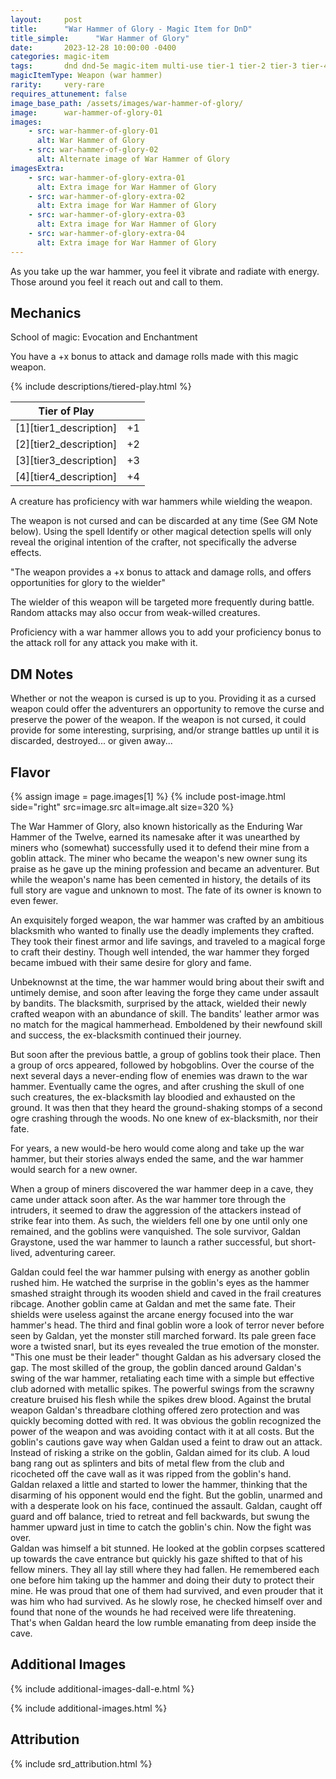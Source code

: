 ```yaml
---
layout:     post
title:      "War Hammer of Glory - Magic Item for DnD"
title_simple:      "War Hammer of Glory"
date:       2023-12-28 10:00:00 -0400
categories: magic-item
tags:       dnd dnd-5e magic-item multi-use tier-1 tier-2 tier-3 tier-4
magicItemType: Weapon (war hammer)
rarity:     very-rare
requires_attunement: false
image_base_path: /assets/images/war-hammer-of-glory/
image:      war-hammer-of-glory-01
images:
    - src: war-hammer-of-glory-01
      alt: War Hammer of Glory
    - src: war-hammer-of-glory-02
      alt: Alternate image of War Hammer of Glory
imagesExtra:
    - src: war-hammer-of-glory-extra-01
      alt: Extra image for War Hammer of Glory
    - src: war-hammer-of-glory-extra-02
      alt: Extra image for War Hammer of Glory
    - src: war-hammer-of-glory-extra-03
      alt: Extra image for War Hammer of Glory
    - src: war-hammer-of-glory-extra-04
      alt: Extra image for War Hammer of Glory
---
```


<p class="read-aloud">
    As you take up the war hammer, you feel it vibrate and radiate with energy. Those around you feel it reach out and call to them.
</p>


## Mechanics

School of magic: Evocation and Enchantment

You have a +x bonus to attack and damage rolls made with this magic weapon.

{% include descriptions/tiered-play.html %}

| Tier of Play | |
| ---------------------- | -- |
| [1][tier1_description] | +1
| [2][tier2_description] | +2
| [3][tier3_description] | +3
| [4][tier4_description] | +4

A creature has proficiency with war hammers while wielding the weapon.

The weapon is not cursed and can be discarded at any time (See GM Note below). Using the spell Identify or other magical detection spells will only reveal the original intention of the crafter, not specifically the adverse effects.

<div class="read-aloud">
    "The weapon provides a +x bonus to attack and damage rolls, and offers opportunities for glory to the wielder"
</div>

The wielder of this weapon will be targeted more frequently during battle. Random attacks may also occur from weak-willed creatures.

Proficiency with a war hammer allows you to add your proficiency bonus to the attack roll for any attack you make with it.


## DM Notes

Whether or not the weapon is cursed is up to you. Providing it as a cursed weapon could offer the adventurers an opportunity to remove the curse and preserve the power of the weapon. If the weapon is not cursed, it could provide for some interesting, surprising, and/or strange battles up until it is discarded, destroyed... or given away...


## Flavor

{% assign image = page.images[1] %}
{% include post-image.html side="right" src=image.src alt=image.alt size=320 %}

The War Hammer of Glory, also known historically as the Enduring War Hammer of the Twelve, earned its namesake after it was unearthed by miners who (somewhat) successfully used it to defend their mine from a goblin attack. The miner who became the weapon's new owner sung its praise as he gave up the mining profession and became an adventurer. But while the weapon's name has been cemented in history, the details of its full story are vague and unknown to most. The fate of its owner is known to even fewer.

An exquisitely forged weapon, the war hammer was crafted by an ambitious blacksmith who wanted to finally use the deadly implements they crafted. They took their finest armor and life savings, and traveled to a magical forge to craft their destiny. Though well intended, the war hammer they forged became imbued with their same desire for glory and fame.

Unbeknownst at the time, the war hammer would bring about their swift and untimely demise, and soon after leaving the forge they came under assault by bandits. The blacksmith, surprised by the attack, wielded their newly crafted weapon with an abundance of skill. The bandits' leather armor was no match for the magical hammerhead. Emboldened by their newfound skill and success, the ex-blacksmith continued their journey.

But soon after the previous battle, a group of goblins took their place. Then a group of orcs appeared, followed by hobgoblins. Over the course of the next several days a never-ending flow of enemies was drawn to the war hammer. Eventually came the ogres, and after crushing the skull of one such creatures, the ex-blacksmith lay bloodied and exhausted on the ground. It was then that they heard the ground-shaking stomps of a second ogre crashing through the woods. No one knew of ex-blacksmith, nor their fate.

For years, a new would-be hero would come along and take up the war hammer, but their stories always ended the same, and the war hammer would search for a new owner.

When a group of miners discovered the war hammer deep in a cave, they came under attack soon after. As the war hammer tore through the intruders, it seemed to draw the aggression of the attackers instead of strike fear into them. As such, the wielders fell one by one until only one remained, and the goblins were vanquished. The sole survivor, Galdan Graystone, used the war hammer to launch a rather successful, but short-lived, adventuring career.

<div class="read-aloud">
    Galdan could feel the war hammer pulsing with energy as another goblin rushed him. He watched the surprise in the goblin's eyes as the hammer smashed straight through its wooden shield and caved in the frail creatures ribcage. Another goblin came at Galdan and met the same fate. Their shields were useless against the arcane energy focused into the war hammer's head. The third and final goblin wore a look of terror never before seen by Galdan, yet the monster still marched forward. Its pale green face wore a twisted snarl, but its eyes revealed the true emotion of the monster.
</div>
<div class="read-aloud">
    "This one must be their leader" thought Galdan as his adversary closed the gap. The most skilled of the group, the goblin danced around Galdan's swing of the war hammer, retaliating each time with a simple but effective club adorned with metallic spikes. The powerful swings from the scrawny creature bruised his flesh while the spikes drew blood. Against the brutal weapon Galdan's threadbare clothing offered zero protection and was quickly becoming dotted with red. It was obvious the goblin recognized the power of the weapon and was avoiding contact with it at all costs. But the goblin's cautions gave way when Galdan used a feint to draw out an attack. Instead of risking a strike on the goblin, Galdan aimed for its club. A loud bang rang out as splinters and bits of metal flew from the club and ricocheted off the cave wall as it was ripped from the goblin's hand.
</div>
<div class="read-aloud">
    Galdan relaxed a little and started to lower the hammer, thinking that the disarming of his opponent would end the fight. But the goblin, unarmed and with a desperate look on his face, continued the assault. Galdan, caught off guard and off balance, tried to retreat and fell backwards, but swung the hammer upward just in time to catch the goblin's chin. Now the fight was over.
</div>
<div class="read-aloud">
    Galdan was himself a bit stunned. He looked at the goblin corpses scattered up towards the cave entrance but quickly his gaze shifted to that of his fellow miners. They all lay still where they had fallen. He remembered each one before him taking up the hammer and doing their duty to protect their mine. He was proud that one of them had survived, and even prouder that it was him who had survived. As he slowly rose, he checked himself over and found that none of the wounds he had received were life threatening.
</div>
<div class="read-aloud">
    That's when Galdan heard the low rumble emanating from deep inside the cave.
</div>


## Additional Images

{% include additional-images-dall-e.html %}

{% include additional-images.html %}


## Attribution

{% include srd_attribution.html %}
